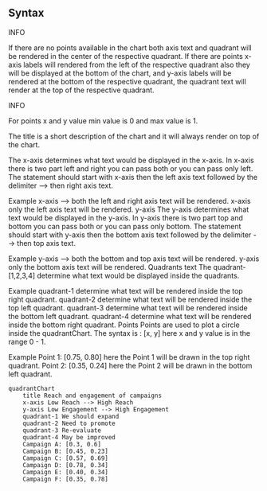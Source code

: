 ## Syntax
INFO

If there are no points available in the chart both axis text and quadrant will be rendered in the center of the respective quadrant. If there are points x-axis labels will rendered from the left of the respective quadrant also they will be displayed at the bottom of the chart, and y-axis labels will be rendered at the bottom of the respective quadrant, the quadrant text will render at the top of the respective quadrant.

INFO

For points x and y value min value is 0 and max value is 1.

The title is a short description of the chart and it will always render on top of the chart.

The x-axis determines what text would be displayed in the x-axis. In x-axis there is two part left and right you can pass both or you can pass only left. The statement should start with x-axis then the left axis text followed by the delimiter --> then right axis text.

Example
x-axis <text> --> <text> both the left and right axis text will be rendered.
x-axis <text> only the left axis text will be rendered.
y-axis
The y-axis determines what text would be displayed in the y-axis. In y-axis there is two part top and bottom you can pass both or you can pass only bottom. The statement should start with y-axis then the bottom axis text followed by the delimiter --> then top axis text.

Example
y-axis <text> --> <text> both the bottom and top axis text will be rendered.
y-axis <text> only the bottom axis text will be rendered.
Quadrants text
The quadrant-[1,2,3,4] determine what text would be displayed inside the quadrants.

Example
quadrant-1 <text> determine what text will be rendered inside the top right quadrant.
quadrant-2 <text> determine what text will be rendered inside the top left quadrant.
quadrant-3 <text> determine what text will be rendered inside the bottom left quadrant.
quadrant-4 <text> determine what text will be rendered inside the bottom right quadrant.
Points
Points are used to plot a circle inside the quadrantChart. The syntax is <text>: [x, y] here x and y value is in the range 0 - 1.

Example
Point 1: [0.75, 0.80] here the Point 1 will be drawn in the top right quadrant.
Point 2: [0.35, 0.24] here the Point 2 will be drawn in the bottom left quadrant.

```mermaid-example
quadrantChart
    title Reach and engagement of campaigns
    x-axis Low Reach --> High Reach
    y-axis Low Engagement --> High Engagement
    quadrant-1 We should expand
    quadrant-2 Need to promote
    quadrant-3 Re-evaluate
    quadrant-4 May be improved
    Campaign A: [0.3, 0.6]
    Campaign B: [0.45, 0.23]
    Campaign C: [0.57, 0.69]
    Campaign D: [0.78, 0.34]
    Campaign E: [0.40, 0.34]
    Campaign F: [0.35, 0.78]

```

